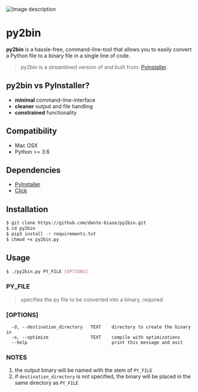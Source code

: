 ![Image description](https://i.ibb.co/9vY7xCY/banner.png)


# py2bin

**py2bin** is a hassle-free, command-line-tool that allows you to easily convert a Python file to a binary file in a single line of code.

>py2bin is a streamlined version of and built from: [PyInstaller](https://pyinstaller.readthedocs.io/en/stable/).

## py2bin vs PyInstaller?
- **minimal** command-line-interface
- **cleaner** output and file handling
- **constrained** functionality 

## Compatibility
- Mac OSX
- Python >= 3.6

## Dependencies
- [PyInstaller](https://github.com/pyinstaller/pyinstaller)
- [Click](https://github.com/pallets/click)

## Installation

```bash
$ git clone https://github.com/dante-biase/py2bin.git
$ cd py2bin
$ pip3 install -r requirements.txt
$ chmod +x py2bin.py
```

## Usage

```bash
$ ./py2bin.py PY_FILE [OPTIONS]
```

### PY_FILE
> specifies the py file to be converted into a binary, required

### [OPTIONS]
```
  -d, --destination_directory   TEXT    directory to create the binary in
  -o, --optimize                TEXT    compile with optimizations
  --help                                print this message and exit
```
### NOTES
1. the output binary will be named with the stem of `PY_FILE`
2. if `destination_directory` is not specified, the binary will be placed in the same directory as `PY_FILE`
